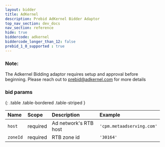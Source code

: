 ```yaml
---
layout: bidder
title: AdKernel
description: Prebid AdKernel Bidder Adaptor
top_nav_section: dev_docs
nav_section: reference
hide: true
biddercode: adkernel
biddercode_longer_than_12: false
prebid_1_0_supported : true
---
```


### Note:

The Adkernel Bidding adaptor requires setup and approval before beginning. Please reach out to <prebid@adkernel.com> for more details

### bid params

{: .table .table-bordered .table-striped } 

| Name | Scope    | Description        | Example  |
| :--- | :----    | :----------        | :------  |
| `host`   | required | Ad network's RTB host    | `'cpm.metaadserving.com'` |
| `zoneId` | required | RTB zone id        | `'30164'` |
